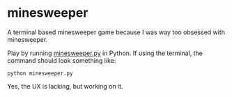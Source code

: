 # minesweeper
A terminal based minesweeper game because I was way too obsessed with minesweeper.

Play by running [minesweeper.py](/minesweeper.py) in Python. If using the terminal, the command should look something like:
```
python minesweeper.py
```

Yes, the UX is lacking, but working on it.

